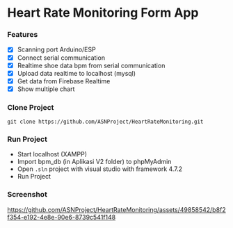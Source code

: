# Heart Rate Monitoring Form App

### Features
- [x] Scanning port Arduino/ESP
- [x] Connect serial communication 
- [x] Realtime shoe data bpm from serial communication
- [x] Upload data realtime to localhost (mysql)
- [x] Get data from Firebase Realtime
- [x] Show multiple chart 

### Clone Project
```
git clone https://github.com/ASNProject/HeartRateMonitoring.git
```

### Run Project
- Start localhost (XAMPP) 
- Import bpm_db (in Aplikasi V2 folder) to phpMyAdmin
- Open ```.sln``` project with visual studio with framework 4.7.2
- Run Project

### Screenshot<br/>

https://github.com/ASNProject/HeartRateMonitoring/assets/49858542/b8f2f354-e192-4e8e-90e6-8739c541f148

